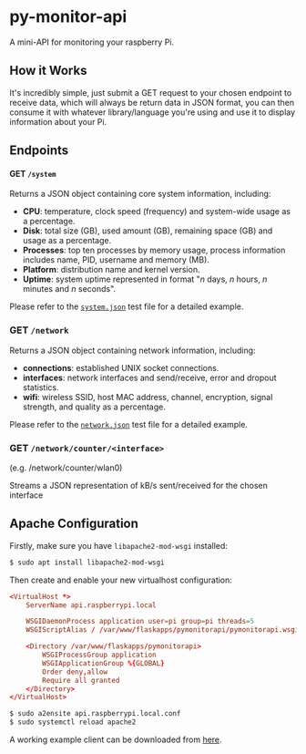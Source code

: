 # py-monitor-api

A mini-API for monitoring your raspberry Pi.

## How it Works

It's incredibly simple, just submit a GET request to your chosen endpoint to receive data, which will always be return data in JSON format, you can then consume it with whatever library/language you're using and use it to display information about your Pi.

## Endpoints

#### GET `/system`
Returns a JSON object containing core system information, including:

- **CPU**: temperature, clock speed (frequency) and system-wide usage as a percentage.
- **Disk**: total size (GB), used amount (GB), remaining space (GB) and usage as a percentage.
- **Processes**: top ten processes by memory usage, process information includes name, PID, username and memory (MB).
- **Platform**: distribution name and kernel version.
- **Uptime**: system uptime represented in format "_n_ days, _n_ hours, _n_ minutes and _n_ seconds".

Please refer to the [`system.json`](https://github.com/cversyx/py-monitor/blob/master/tests/system.json) test file for a detailed example.

### GET `/network`
Returns a JSON object containing network information, including:

- **connections**: established UNIX socket connections.
- **interfaces**: network interfaces and send/receive, error and dropout statistics.
- **wifi**: wireless SSID, host MAC address, channel, encryption, signal strength, and quality as a percentage.

Please refer to the [`network.json`](https://github.com/cversyx/py-monitor/blob/master/tests/network.json) test file for a detailed example.

### GET `/network/counter/<interface>`
(e.g. /network/counter/wlan0)

Streams a JSON representation of kB/s sent/received for the chosen interface

## Apache Configuration
Firstly, make sure you have `libapache2-mod-wsgi` installed:

```bash
$ sudo apt install libapache2-mod-wsgi
```

Then create and enable your new virtualhost configuration:

```conf
<VirtualHost *>
    ServerName api.raspberrypi.local

    WSGIDaemonProcess application user=pi group=pi threads=5
    WSGIScriptAlias / /var/www/flaskapps/pymonitorapi/pymonitorapi.wsgi

    <Directory /var/www/flaskapps/pymonitorapi>
        WSGIProcessGroup application
        WSGIApplicationGroup %{GLOBAL}
        Order deny,allow
        Require all granted
    </Directory>
</VirtualHost>
```

```bash
$ sudo a2ensite api.raspberrypi.local.conf
$ sudo systemctl reload apache2
```
 
A working example client can be downloaded from [here](https://github.com/cversyx/py-monitor).
